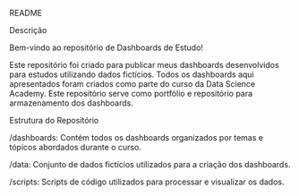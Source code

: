 README

Descrição

Bem-vindo ao repositório de Dashboards de Estudo!

Este repositório foi criado para publicar meus dashboards desenvolvidos para estudos utilizando dados fictícios. 
Todos os dashboards aqui apresentados foram criados como parte do curso da Data Science Academy. 
Este repositório serve como portfólio e repositório para armazenamento dos dashboards.

Estrutura do Repositório

/dashboards: Contém todos os dashboards organizados por temas e tópicos abordados durante o curso.

/data: Conjunto de dados fictícios utilizados para a criação dos dashboards.

/scripts: Scripts de código utilizados para processar e visualizar os dados.
